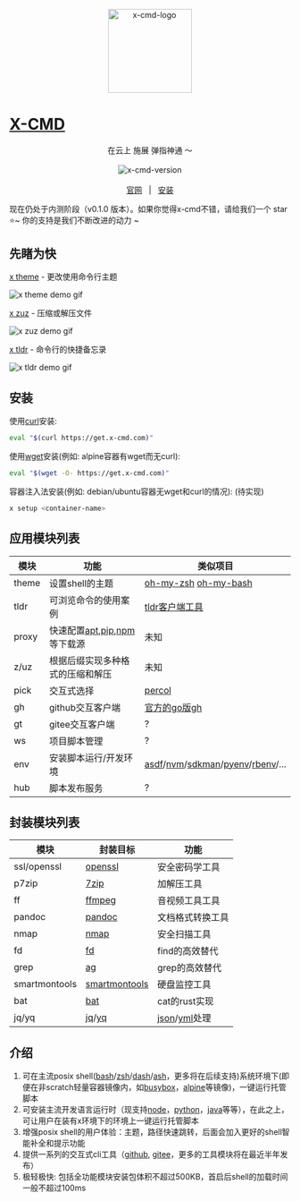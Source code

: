 <p align="center">
    <a target="_blank" href="https://x-cmd.com/zh/">
        <img src="https://foruda.gitee.com/images/1676141778442772704/6846937e_9641432.png" alt="x-cmd-logo" width="150" data-width="150" data-height="150">
    </a>
</p>

<p align="center">
  <h1><a target="_blank" href="https://x-cmd.com/zh/">X-CMD</a></h1>
</p>

<p align="center">在云上 施展 弹指神通 ～</p>

<p align="center">
  <a target="_blank" href="https://x-cmd.com/zh/">
    <img style="display:inline-block;margin:0.2em;" alt="x-cmd-version" src="https://img.shields.io/badge/alpha v0.1.0-107fbc.svg">
  </a>
</p>

<p align="center">
  <a target="_blank" href="https://x-cmd.com/zh/">官网</a>
  &nbsp; | &nbsp;
  <a href="#安装">安装</a>
</p>

现在仍处于内测阶段（v0.1.0 版本）。如果你觉得x-cmd不错，请给我们一个 star ⭐~ 你的支持是我们不断改进的动力 ~


## 先睹为快

[x theme](https://www.x-cmd.com/basic/theme) -  更改使用命令行主题

![x theme demo gif](https://foruda.gitee.com/images/1676142431150289792/d1c936ba_9641432.gif "theme.gif")

[x zuz](https://www.x-cmd.com/basic/zuz) - 压缩或解压文件

![x zuz demo gif](https://foruda.gitee.com/images/1676142444494253456/e28beb06_9641432.gif "zuz.gif")

[x tldr](https://www.x-cmd.com/basic/tldr) - 命令行的快捷备忘录

![x tldr demo gif](https://foruda.gitee.com/images/1676142452819542463/2799d158_9641432.gif "tldr.gif")

## 安装

使用[curl](https://curl.se/)安装:

```bash
eval "$(curl https://get.x-cmd.com)"
```

使用[wget](https://www.gnu.org/software/wget/)安装(例如: alpine容器有wget而无curl):

```bash
eval "$(wget -O- https://get.x-cmd.com)"
```

容器注入法安装(例如: debian/ubuntu容器无wget和curl的情况): (待实现)

```bash
x setup <container-name>
```

## 应用模块列表

| 模块 | 功能 | 类似项目 |
| --- | --- | --- |
| theme | 设置shell的主题  | [oh-my-zsh](https://ohmyz.sh/) [oh-my-bash](https://ohmybash.nntoan.com/) |
| tldr | 可浏览命令的使用案例  | [tldr客户端工具](https://github.com/tldr-pages/tldr) |
| proxy | 快速配置[apt](https://pkgs.org/download/apt),[pip](https://pypi.org/project/pip/),[npm](https://www.npmjs.com/)等下载源 | 未知 |
| z/uz | 根据后缀实现多种格式的压缩和解压  | 未知 |
| pick | 交互式选择 | [percol](https://github.com/mooz/percol) |
| gh | github交互客户端  | [官方的go版gh](https://cli.github.com/) |
| gt | gitee交互客户端 | ? |
| ws | 项目脚本管理 | ? |
| env | 安装脚本运行/开发环境  | [asdf](https://asdf-vm.com/)/[nvm](https://github.com/nvm-sh/nvm)/[sdkman](https://sdkman.io/)/[pyenv](https://github.com/pyenv/pyenv)/[rbenv](https://github.com/rbenv/rbenv)/... |
| hub | 脚本发布服务 | ? |

## 封装模块列表

| 模块 | 封装目标 | 功能 |
| -- | -- | -- |
| ssl/openssl | [openssl](https://www.openssl.org/) | 安全密码学工具 |
| p7zip | [7zip](https://www.7-zip.org) | 加解压工具 |
| ff | [ffmpeg](https://ffmpeg.org/) | 音视频工具工具 |
| pandoc | [pandoc](https://pandoc.org/) | 文档格式转换工具 |
| nmap | [nmap](https://nmap.org/) | 安全扫描工具 |
| fd | [fd](https://github.com/sharkdp/fd) | find的高效替代 |
| grep | [ag](https://github.com/ggreer/the_silver_searcher) | grep的高效替代 |
| smartmontools | [smartmontools](https://www.smartmontools.org/) | 硬盘监控工具 |
| bat | [bat](https://github.com/sharkdp/bat) | cat的rust实现 |
| jq/yq | [jq](https://stedolan.github.io/jq/)/[yq](https://github.com/mikefarah/yq) | [json](https://www.json.org/json-en.html)/[yml](https://yaml.org/)处理 |


## 介绍

1. 可在主流posix shell([bash](http://tiswww.case.edu/php/chet/bash/bashtop.html)/[zsh](https://www.zsh.org/)/[dash](https://manpages.debian.org/bullseye/dash/dash.1.en.html)/[ash](https://github.com/ash-shell/ash)，更多将在后续支持)系统环境下(即便在非scratch轻量容器镜像内，如[busybox](https://busybox.net/)，[alpine](https://www.alpinelinux.org/)等镜像)，一键运行托管脚本
2. 可安装主流开发语言运行时（现支持[node](https://nodejs.org/en/)，[python](https://www.python.org/)，[java](https://www.java.com/en/)等等），在此之上，可让用户在装有x环境下的环境上一键运行托管脚本
3. 增强posix shell的用户体验：主题，路径快速跳转，后面会加入更好的shell智能补全和提示功能
4. 提供一系列的交互式cli工具（[github](https://github.com/), [gitee](https://gitee.com/)，更多的工具模块将在最近半年发布）
5. 极轻极快: 包括全功能模块安装包体积不超过500KB，首启后shell的加载时间一般不超过100ms

